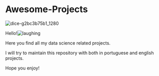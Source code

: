 # Awesome-Projects

![dice-g2bc3b75b1_1280](https://user-images.githubusercontent.com/96668248/151633559-b56cfbb5-e788-4fdf-947f-6b04beabd759.jpg)


<p>Hello!<img src="https://html-online.com/editor/tiny4_9_11/plugins/emoticons/img/smiley-laughing.gif" alt="laughing" /></p>
<p>Here you find all my data science related projects.</p>
<p>I will try to maintain this repository with both in portuguese and english projects.</p>
<p>Hope you enjoy!</p>
